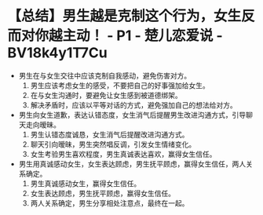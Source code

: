 # 【总结】男生越是克制这个行为，女生反而对你越主动！ - P1 - 楚儿恋爱说 - BV18k4y1T7Cu

-   男生在与女生交往中应该克制自我感动，避免伤害对方。
    1.  男生应该考虑女生的感受，不要把自己的好事强加给女生。
    2.  在与女生沟通时，要避免让女生感到被道德绑架。
    3.  解决矛盾时，应该以平等对话的方式，避免强加自己的想法给对方。
-   男生向女生道歉，表达认错态度，女生消气后提醒男生改进沟通方式，引导聊天走向暧昧。
    1.  男生认错态度诚恳，女生消气后提醒改进沟通方式。
    2.  聊天引向暧昧，男生突然唱反调，引发女生情绪变化。
    3.  女生考验男生喜欢程度，男生真诚表达喜欢，赢得女生信任。
-   男生用真诚感动女生，女生表达顾虑，男生抚平顾虑，赢得女生信任，两人关系确定。
    1.  男生真诚感动女生，赢得女生信任。
    2.  女生表达顾虑，男生抚平顾虑，赢得女生信任。
    3.  两人关系确定，男生分享相处注意点，最终在一起。